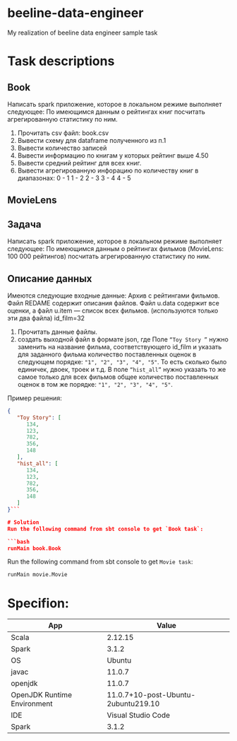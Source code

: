 # beeline-data-engineer
My realization of beeline data engineer sample task

# Task descriptions

## Book

Написать spark приложение, которое в локальном режиме выполняет следующее:
По имеющимся данным о рейтингах книг посчитать агрегированную статистику по ним.

1. Прочитать csv файл: book.csv
2. Вывести схему для dataframe полученного из п.1
3. Вывести количество записей
4. Вывести информацию по книгам у которых рейтинг выше 4.50
5. Вывести средний рейтинг для всех книг.
6. Вывести агрегированную инфорацию по количеству книг в диапазонах:
0 - 1
1 - 2
2 - 3
3 - 4
4 - 5

## MovieLens

## Задача
Написать spark приложение, которое в локальном режиме выполняет следующее:
По имеющимся данным о рейтингах фильмов (MovieLens: 100 000 рейтингов) посчитать агрегированную статистику по ним.

## Описание данных
Имеются следующие входные данные:
Архив с рейтингами фильмов.
Файл REDAME содержит описания файлов.
Файл u.data содержит все оценки, а файл u.item — список всех фильмов. (используются только эти два файла)
id_film=32

1. Прочитать данные файлы.
2. создать выходной файл в формате json, где
Поле `“Toy Story ”` нужно заменить на название фильма, соответствующего id_film и указать для заданного фильма количество поставленных оценок в следующем порядке: `"1", "2", "3", "4", "5"`. То есть сколько было единичек, двоек, троек и т.д.
В поле `“hist_all”` нужно указать то же самое только для всех фильмов общее количество поставленных оценок в том же порядке: `"1", "2", "3", "4", "5"`.

Пример решения:

```json
{
   "Toy Story": [ 
      134,
      123,
      782,
      356,
      148
   ],
   "hist_all": [ 
      134,
      123,
      782,
      356,
      148
   ]
}```

# Solution
Run the following command from sbt console to get `Book task`:

```bash
runMain book.Book
```

Run the following command from sbt console to get `Movie task`:

```bash
runMain movie.Movie
```

# Specifion:

| App | Value |
| --- | ----------- |
| Scala | 2.12.15 |
| Spark | 3.1.2 |
| OS | Ubuntu |
| javac | 11.0.7 |
| openjdk | 11.0.7 |
| OpenJDK Runtime Environment | 11.0.7+10-post-Ubuntu-2ubuntu219.10 |
| IDE | Visual Studio Code |
| Spark | 3.1.2 |
